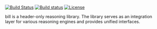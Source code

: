 [![Build Status](https://travis-ci.org/lsils/bill.svg?branch=master)](https://travis-ci.org/lsils/bill)
[![Build status](https://ci.appveyor.com/api/projects/status/pu4w14anom4lesoj?svg=true)](https://ci.appveyor.com/project/hriener/bill)
[![License](https://img.shields.io/badge/license-MIT-000000.svg)](https://opensource.org/licenses/MIT)

bill is a header-only reasoning library.  The library serves as an integration layer for various reasoning engines and provides unified interfaces.

